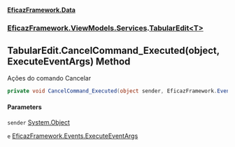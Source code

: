 #### [EficazFramework.Data](EficazFrameworkData.md 'EficazFramework Data')
### [EficazFramework.ViewModels.Services](EficazFrameworkData.md#EficazFramework.ViewModels.Services 'EficazFramework.ViewModels.Services').[TabularEdit&lt;T&gt;](EficazFramework.ViewModels.Services/TabularEdit_T_.md 'EficazFramework.ViewModels.Services.TabularEdit<T>')

## TabularEdit<T>.CancelCommand_Executed(object, ExecuteEventArgs) Method

Ações do comando Cancelar

```csharp
private void CancelCommand_Executed(object sender, EficazFramework.Events.ExecuteEventArgs e);
```
#### Parameters

<a name='EficazFramework.ViewModels.Services.TabularEdit_T_.CancelCommand_Executed(object,EficazFramework.Events.ExecuteEventArgs).sender'></a>

`sender` [System.Object](https://docs.microsoft.com/en-us/dotnet/api/System.Object 'System.Object')

<a name='EficazFramework.ViewModels.Services.TabularEdit_T_.CancelCommand_Executed(object,EficazFramework.Events.ExecuteEventArgs).e'></a>

`e` [EficazFramework.Events.ExecuteEventArgs](https://docs.microsoft.com/en-us/dotnet/api/EficazFramework.Events.ExecuteEventArgs 'EficazFramework.Events.ExecuteEventArgs')